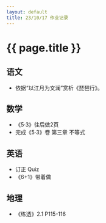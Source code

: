 ```yaml
---
layout: default
title: 23/10/17 作业记录
---
```


# {{ page.title }}

## 语文

- 依据“以江月为文澜”赏析《琵琶行》。

## 数学

- 《5·3》往后做2页
- 完成《5·3》卷 第三章 不等式

## 英语

- 订正 Quiz
- 《6+1》带着做

## 地理

- 《练透》2.1 P115-116